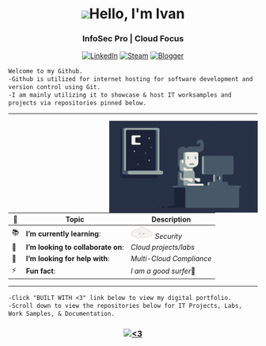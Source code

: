 <h1 align="center"> <img src="https://media.giphy.com/media/hvRJCLFzcasrR4ia7z/giphy.gif" width="25px">Hello, I'm Ivan  </h1>

<h3 align="center">  InfoSec Pro | Cloud Focus </h3> 

<p align="center"> 
<a href="https://www.linkedin.com/in/ivanvlad/"><img alt="LinkedIn" src="https://img.shields.io/badge/LinkedIn-0077B5?style=for-the-badge&logo=linkedin&logoColor=white/"></a>
<a href="https://steamcommunity.com/id/IceCreamCookies/"><img alt="Steam" src="https://img.shields.io/badge/Steam-000000?style=for-the-badge&logo=steam&logoColor=white"></a>
<a href="https://infosecdojo.blogspot.com/"><img alt="Blogger" src="https://img.shields.io/badge/Blogger-FF5722?style=for-the-badge&logo=blogger&logoColor=white"></a>


<pre><code>Welcome to my Github.  
-Github is utilized for internet hosting for software development and version control using Git.  
-I am mainly utilizing it to showcase & host IT worksamples and projects via repositories pinned below.
</code></pre>
---------------------------------------------------------------------------------------------------------------------------------------------------------------------------------

<img alt="Night Coding" src="https://raw.githubusercontent.com/AVS1508/AVS1508/master/assets/Night-Coding.gif" align="right"/>


| 🔭 | Topic | Description  |
| --------|-----------| ----------- |
| 📚 | **I’m currently learning**: | <img src="https://github.com/IvanVlademirS/IvanVlademirS/blob/7dc6ce4eda73a9fa90b78049e49f7257e1d7c1fd/a992fda7d46e66609b14edb33d03af0cbc9a7997r1-500-330_hq.gif" width="45" height="25"> *Security* |
| 👯 | **I’m looking to collaborate on**: | *Cloud projects/labs* |
| 🤔 | **I’m looking for help with**: | *Multi-Cloud Compliance* |
| ⚡   | **Fun fact**: | *I am a good surfer*🌊 |

---------------------------------------------------------------------------------------------------------------------------------------------------------------------------------


<pre><code>-Click "BUILT WITH <3" link below to view my digital portfolio.  
-Scroll down to view the repositories below for IT Projects, Labs, Work Samples, & Documentation.
</code></pre>

<h3 align="center"> 
<a href="https://ivanvlademirs.github.io/Digital_Career_Portfolio/"><img alt="<3" src="http://ForTheBadge.com/images/badges/built-with-love.svg ">
</h3>

